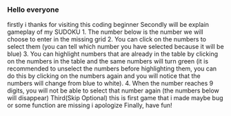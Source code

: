 <h3> Hello everyone </h3>
    <p>firstly i thanks for visiting this coding beginner
    Secondly will be explain gameplay of my SUDOKU
        1. The number below is the number we will choose to enter in the missing grid
        2. You can click on the numbers to select them (you can tell which number you have selected because it will be blue)
        3. You can highlight numbers that are already in the table by clicking on the numbers in the table and the same numbers will turn green (it is recommended to unselect the numbers before highlighting             them, you can do this by clicking on the numbers again and you will notice that the numbers will change from blue to white).
        4. When the number reaches 9 digits, you will not be able to select that number again (the numbers below will disappear)
    Third(Skip Optional) this is first game that i made maybe bug or some function are missing i apologize
Finally, have fun! </p>
